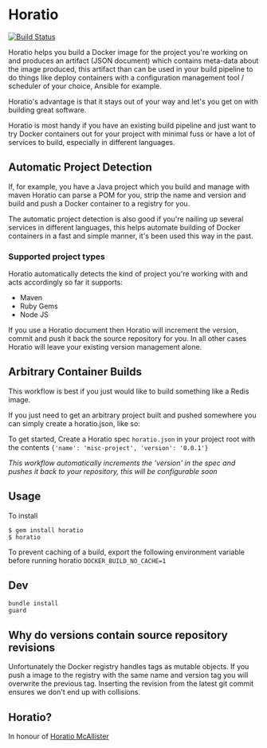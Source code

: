 # Horatio

[![Build Status](https://travis-ci.org/pmyjavec/horatio.svg?branch=master)](https://travis-ci.org/pmyjavec/horatio)

Horatio helps you build a Docker image for the project you're working on and produces an artifact (JSON document) which
contains meta-data about the image produced, this artifact than can be used in your build pipeline to do things like
deploy containers with a configuration management tool / scheduler of your choice, Ansible for example.

Horatio's advantage is that it stays out of your way and let's you get on with building great software.

Horatio is most handy if you have an existing build pipeline and just want to try Docker containers out for your project with
minimal fuss or have a lot of services to build, especially in different languages.

## Automatic Project Detection

If, for example, you have a Java project which you build and manage with maven Horatio can parse a POM for you, strip the name and
version and build and push a Docker container to a registry for you.

The automatic project detection is also good if you're nailing up several services in different languages, this helps
automate building of Docker containers in a fast and simple manner, it's been used this way in the past.

### Supported project types

Horatio automatically detects the kind of project you're working with and acts accordingly so far it supports:

* Maven
* Ruby Gems
* Node JS

If you use a Horatio document then Horatio will increment the version, commit
and push it back the source repository for you. In all other cases Horatio will
leave your existing version management alone.

## Arbitrary Container Builds

This workflow is best if you just would like to build something like a Redis image.

If you just need to get an arbitrary project built and pushed somewhere you can simply create a horatio.json, like so:

To get started, Create a Horatio spec `horatio.json` in your project root with the contents `{'name': 'misc-project', 'version': '0.0.1'}`

_This workflow automatically increments the 'version' in the spec and pushes it back to your repository, this will be
configurable soon_

## Usage

To install

```
$ gem install horatio
$ horatio
```

To prevent caching of a build, export the following environment variable before running horatio
`DOCKER_BUILD_NO_CACHE=1`

## Dev

```
bundle install
guard
```

## Why do versions contain source repository revisions

Unfortunately the Docker registry handles tags as mutable objects. If you push a
image to the registry with the same name and version tag you will overwrite the
previous tag.  Inserting the revision from the latest git commit ensures
we don't end up with collisions.

## Horatio?

In honour of [Horatio McAllister](http://simpsons.wikia.com/wiki/Horatio_McCallister)
